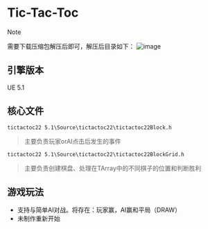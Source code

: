 # Tic-Tac-Toc
> [!NOTE]
> 需要下载压缩包解压后即可，解压后目录如下：
![image](https://github.com/HongyiMeng000/Tic-Tac-Toc/assets/149403237/5ddcce16-e936-4301-a067-b4b8e5a3fe21)

## 引擎版本  
UE 5.1  

## 核心文件
`tictactoc22 5.1\Source\tictactoc22\tictactoc22Block.h`
> 主要负责玩家orAI点击后发生的事件  
  
`tictactoc22 5.1\Source\tictactoc22\tictactoc22BlockGrid.h`
> 主要负责创建棋盘、处理在TArray中的不同棋子的位置和判断胜利


## 游戏玩法
- 支持与简单AI对战。将存在：玩家赢，AI赢和平局（DRAW）
- 未制作重新开始 
